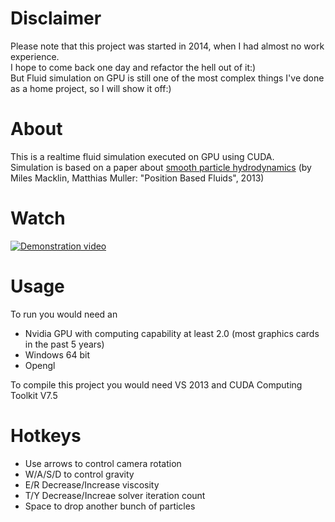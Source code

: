 Disclaimer
========================
Please note that this project was started in 2014, when I had almost no work experience.   
I hope to come back one day and refactor the hell out of it:)   
But Fluid simulation on GPU is still one of the most complex things I've done as a home project, so I will show it off:)

About
========================
This is a realtime fluid simulation executed on GPU using CUDA.   
Simulation is based on a paper about [smooth particle hydrodynamics](http://mmacklin.com/pbf_sig_preprint.pdf) (by Miles Macklin, Matthias Muller: "Position Based Fluids", 2013)

Watch
========================
[![Demonstration video](https://j.gifs.com/wVMXjw.gif)](https://www.youtube.com/watch?v=P9LP9VxWFE8)

Usage
========================
To run you would need an 
- Nvidia GPU with computing capability at least 2.0 (most graphics cards in the past 5 years)
- Windows 64 bit
- Opengl

To compile this project you would need VS 2013 and CUDA Computing Toolkit V7.5

Hotkeys
========================
- Use arrows to control camera rotation
- W/A/S/D to control gravity
- E/R Decrease/Increase viscosity
- T/Y Decrease/Increae solver iteration count
- Space to drop another bunch of particles
